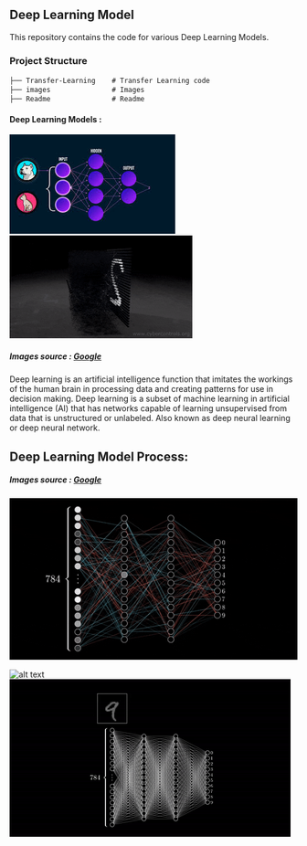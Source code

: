 
## Deep Learning Model
This repository contains the code for various Deep Learning Models.

### Project Structure
```
├── Transfer-Learning	 # Transfer Learning code 
├── images               # Images 
├── Readme               # Readme 
```

#### Deep Learning Models :

![alt text](images/gif.jpeg)	![alt text](images/3.gif)

##### Images source : [Google](www.google.com)

Deep learning is an artificial intelligence function that imitates the workings of the human brain in processing data and creating patterns for use in decision making. Deep learning is a subset of machine learning in artificial intelligence (AI) that has networks capable of learning unsupervised from data that is unstructured or unlabeled. Also known as deep neural learning or deep neural network.

## Deep Learning Model Process: 
##### Images source : [Google](www.google.com)

![alt text](images/4.gif)

![alt text](images/5.gif) 	![alt text](images/1.gif)



